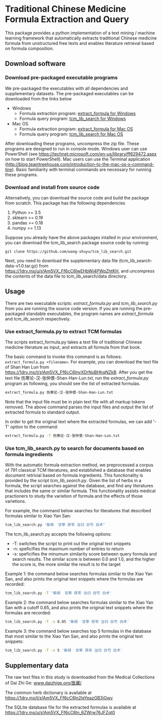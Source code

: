 # Traditional Chinese Medicine Formula Extraction and Query

This package provides a python implementation of a text mining / machine
learning framework that automatically extracts traditional Chinese medicine
formula from unstructured free texts and enables literature retrieval based on
formula composition.

## Download software

### Download pre-packaged executable programs

We pre-packaged the executables with all dependencies and supplementary
datasets. The pre-packaged executables can be downloaded from the links below

- Windows
    - Formula extraction program: [extract_formula for Windows](https://1drv.ms/u/s!Am5VX_Ff6cC6lwPn_Fvdh5M6cc6K)
    - Formula query program: [tcm_lib_search for Windows](https://1drv.ms/u/s!Am5VX_Ff6cC6lwJYzrc6d_ujIeMW)
- Mac OS
    - Formula extraction program: [extract_formula for Mac OS](https://1drv.ms/u/s!Am5VX_Ff6cC6lwAEZYuDoDv3u7LG)
    - Formula query program: [tcm_lib_search for Mac OS](https://1drv.ms/u/s!Am5VX_Ff6cC6ln7Rgf3UADKQQ0LN)

After downloading these programs, uncompress the zip file. These programs are designed to run in console mode. Windows user can use PowerShell (see https://technet.microsoft.com/en-us/library/ff629472.aspx on how to start PowerShell). Mac users can use the Terminal application (http://blog.teamtreehouse.com/introduction-to-the-mac-os-x-command-line). Basic familiarity with terminal commands are necessary for running these programs.

### Download and install from source code
Alternatively, you can download the source code and build the package from scratch. This package has the following dependencies
1. Python >= 3.5
2. sklearn >= 0.19
3. pandas >= 0.18
4. numpy >= 1.13

Suppose you already have the above packages intalled in your environment, you can
download the tcm_lib_search package source code by running:
```
git clone https://github.com/wang-shuyu/tcm_lib_search.git
```
Next, you need to download the supplementary data file
(tcm_lib_search-data-v1.0.tar.gz) from
https://1drv.ms/u/s!Am5VX_Ff6cC6lwEHbWi4PWpZhtKH, and uncompress the contents of
the data file to tcm_lib_search/data directory.


## Usage

There are two executable scripts: *extract_formula.py* and *tcm_lib_search.py* from you are running the source code version. If you are running the pre-packaged standable executables, the program names are *extract_formula* and *tcm_lib_search* respectively.

### Use extract_formula.py to extract TCM formulas

The scripts extract_formula.py takes a text file of traditional Chinese
medicine literature as input, and extracts all formula from that book.

The basic command to invoke this command is as follows: ```extract_formula.py
<filename>```. For example, you can download the text file of Shan Han Lun from https://1drv.ms/t/s!Am5VX_Ff6cC6lnvXDrNoBHhqNZkB. After you get the text file 伤寒论-汉-张仲景-Shan-Han-Lun.txt,
run the *extract_formula.py* program as following, you should see the list of extracted formulas.

```bash
extract_formula.py 伤寒论-汉-张仲景-Shan-Han-Lun.txt
```

Note that the input file must be in plain text file with all markup tokens
removed. The above command parses the input files and output the list of
extracted formula to standard output.

In order to get the original text where the extracted formulas, we can add '-T'
option to the command:

```bash
extract_formula.py -T 伤寒论-汉-张仲景-Shan-Han-Lun.txt
```

### Use tcm_lib_search.py to search for documents based on formula ingredients

With the automatic formula extraction method, we preprocessed a corpus of 791
classical TCM literatures, and established a database that enables document
retrivial based on formula ingredients. This functionality is provided by the
script *tcm_lib_search.py*. Given the list of herbs in a formula, the script
searches against the database, and find any literatures that includes the same
or similar formula. This functionality assists medical practioners to study the
varietion of formula and the effects of those varietions.

For example, the command below searches for literatures that described formulas
similar to Xiao Yan San:

```bash
tcm_lib_search.py '柴胡  甘草 茯苓 当归 白芍 白术‘
```

The tcm_lib_search.py accepts the following options:
* -T: switches the script to print out the original text snippets
* -n: speficifies the maximum number of entries to return
* -s: speficifies the minumum similarity score between query formula and search
  results. The similar score is between 0.0 and 1.0, and the higher the score
  is, the more similar the result is to the target

Example 1: the command below searches formulas similar to the Xiao Yan San, and also prints the original text snippets where the formulas are recorded:

```bash
tcm_lib_search.py -T '柴胡  甘草 茯苓 当归 白芍 白术'
```

Example 2: the command below searches formulas similar to the Xiao Yan San with a cutoff 0.85, and also prints the original text snippets where the formulas are recorded:

```bash
tcm_lib_search.py -T -s 0.85 '柴胡  甘草 茯苓 当归 白芍 白术'
```

Example 3: the command below searches top 5 formulas in the database that most
similar to the Xiao Yan San, and also prints the original text snippets:

```bash
tcm_lib_search.py -T -n 5 '柴胡  甘草 茯苓 当归 白芍 白术'
```

## Supplementary data
The raw text files in this study is downloaded from the Medical Collections of Dai Zhi Ge: www.daizhige.org/医藏/

The common herb dictionary is available at https://1drv.ms/t/s!Am5VX_Ff6cC6ln2leYeazGB3jGwv

The SQLite database file for the extracted formulas is available at https://1drv.ms/u/s!Am5VX_Ff6cC6ln_6ZWrw76JFZqt0
